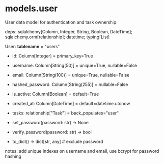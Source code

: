 # models.user
User data model for authentication and task ownership

deps: sqlalchemy[Column, Integer, String, Boolean, DateTime]; sqlalchemy.orm[relationship]; datetime; typing[List]

User:
  __tablename__ = "users"
  
  - id: Column[Integer] = primary_key=True
  - username: Column[String(50)] = unique=True, nullable=False
  - email: Column[String(100)] = unique=True, nullable=False
  - hashed_password: Column[String(255)] = nullable=False
  - is_active: Column[Boolean] = default=True
  - created_at: Column[DateTime] = default=datetime.utcnow
  
  - tasks: relationship["Task"] = back_populates="user"
  
  - set_password(password: str) -> None
  - verify_password(password: str) -> bool
  - to_dict() -> dict[str, any]  # exclude password

notes: add unique indexes on username and email, use bcrypt for password hashing
